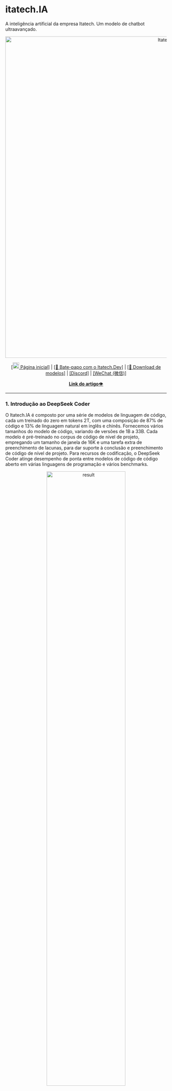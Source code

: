 # itatech.IA
A inteligência artificial da empresa Itatech. Um modelo de chatbot ultraavançado.

<p align="center">
<img width="1000px" alt="Itatech.IA" src="pictures/colocarImagem.png">
</p>
<p align="center"><a href="https://www.itatech.dev@gmail.com/">[<img src="pictures/colocarImagem.png" width="20px"> Página inicial]</a> | <a href="https://itatech.dev@gmail.com/">[🤖 Bate-papo com o Itatech.Dev]</a> | <a href="https://linkDownloadDeModelos">[🤗 Download de modelos]</a> | <a href="https://LinkDiscord">[Discord]</a> | <a href="https://github.com/Exemple`">[WeChat (微信)]</a></p>
<p align="center">
<a href="https://huggingface.co/papers/2401.14196"><b>Link do artigo</b>👁️</a>
</p>
<hr>

### 1. Introdução ao DeepSeek Coder

O Itatech.IA é composto por uma série de modelos de linguagem de código, cada um treinado do zero em tokens 2T, com uma composição de 87% de código e 13% de linguagem natural em inglês e chinês. Fornecemos vários tamanhos do modelo de código, variando de versões de 1B a 33B. Cada modelo é pré-treinado no corpus de código de nível de projeto, empregando um tamanho de janela de 16K e uma tarefa extra de preenchimento de lacunas, para dar suporte à conclusão e preenchimento de código de nível de projeto. Para recursos de codificação, o DeepSeek Coder atinge desempenho de ponta entre modelos de código de código aberto em várias linguagens de programação e vários benchmarks.

<p align="center">
<img src="pictures/result.png" alt="result" width="70%">
</p>

- **Dados de treinamento massivos**: treinados do zero em tokens 2T, incluindo 87% de código e 13% de dados linguísticos em inglês.

- **Altamente flexível e escalável**: oferecido em tamanhos de modelo de 1B, 5,7B, 6,7B e 33B, permitindo que os usuários escolham a configuração mais adequada para seus requisitos.

- **Desempenho de modelo superior**: desempenho de última geração entre modelos de código disponíveis publicamente nos benchmarks HumanEval, MultiPL-E, MBPP, DS-1000 e APPS.

- **Recursos avançados de conclusão de código**: um tamanho de janela de 16K e uma tarefa de preenchimento de lacunas, dando suporte à conclusão de código em nível de projeto e tarefas de preenchimento.

#### Linguagens de programação suportadas
`['ada', 'agda', 'alloy', 'antlr', 'applescript', 'assembly', 'augeas', 'awk', 'batchfile', 'bluespec', 'c', 'c-sharp', 'clojure', 'cmake', 'coffeescript', 'common-lisp', 'cpp', 'css', 'cuda', 'dart', 'dockerfile', 'elixir', 'elm', 'emacs-lisp', 'erlang', 'f-sharp', 'fortran', 'glsl', 'go', 'groovy', 'haskell', 'html', 'idris', 'isabelle', 'java', 'java-server-pages', 'javascript', 'json', 'julia', 'jupyter-notebook', 'kotlin', 'lean', 'literate-agda', 'literate-coffeescript', 'literate-haskell', 'lua', 'makefile', 'maple', 'markdown', 'mathematica', 'matlab', 'ocaml', 'pascal', 'perl', 'php', 'powershell', 'prolog', 'protocol-buffer', 'python', 'r', 'racket', 'restructuredtext', 'rmarkdown', 'ruby', 'rust', 'sas', 'scala', 'scheme', 'shell', 'smalltalk', 'solidity', 'sparql', 'sql', 'stan', 'standard-ml', 'stata', 'systemverilog', 'tcl', 'tcsh', 'tex', 'thrift', 'typescript', 'verilog', 'vhdl', 'visual-basic', 'xslt', 'yacc', 'yaml', 'zig']`

### 2. Resultados da avaliação
Avaliamos o Itatech.IA em vários benchmarks relacionados à codificação.
Apenas os resultados `pass@1` no HumanEval (Python e Multilingual), MBPP e DS-1000 são relatados aqui:

<p align="center">
<img src="pictures/table.png" alt="table" width="70%">
</p>

O resultado mostra que o Itatech.IA-Base-33B supera significativamente os LLMs de código aberto existentes. Comparado com o CodeLlama-34B, ele lidera em 7,9%, 9,3%, 10,8% e 5,9%, respectivamente, no HumanEval Python, HumanEval Multilingual, MBPP e DS-1000.
Surpreendentemente, nosso Itatech.IA-Base-7B atinge o desempenho do CodeLlama-34B.
O modelo Itatech.IA-Instruct-33B após o ajuste de instruções supera o GPT35-turbo no HumanEval e obtém resultados comparáveis ​​com o GPT35-turbo no MBPP.

Mais detalhes da avaliação podem ser encontrados na [Avaliação detalhada](#6-detailed-evaluation-results).

### 3. Procedimento de criação de dados e treinamento do modelo

#### Criação de dados

- Etapa 1: coletar dados de código do GitHub e aplicar as mesmas regras de filtragem que [StarCoder Data](https://github.com/bigcode-project/bigcode-dataset) para filtrar dados.
- Etapa 2: analisar as dependências de arquivos dentro do mesmo repositório para reorganizar as posições dos arquivos com base em suas dependências.
- Etapa 3: Concatenar arquivos dependentes para formar um único exemplo e empregar minhash de nível de repositório para desduplicação.
- Etapa 4: Filtrar ainda mais o código de baixa qualidade, como códigos com erros de sintaxe ou baixa legibilidade.

<img src="pictures/data_clean.png" alt="data_creation" width="100%">

#### Treinamento do modelo

- Etapa 1: Inicialmente pré-treinado com um conjunto de dados consistindo de 87% de código, 10% de linguagem relacionada ao código (Github Markdown e StackExchange) e 3% de idioma chinês não relacionado ao código. Os modelos são pré-treinados usando tokens de 1,8T e um tamanho de janela de 4K nesta etapa.
- Etapa 2: Pré-treinamento adicional usando um tamanho de janela estendido de 16K em 200B tokens adicionais, resultando em modelos fundamentais (**DeepSeek-Coder-Base**).
- Etapa 3: Ajuste fino de instruções em 2B tokens de dados de instruções, resultando em modelos ajustados por instruções (**DeepSeek-Coder-Instruct**).

<img src="pictures/model_pretraining.png" alt="model_pretraining" width="100%">

### 4. Como usar
Antes de prosseguir, você precisará instalar as dependências necessárias. Você pode fazer isso executando o seguinte comando:
```
pip install -r requirements.txt

```
Uma demonstração também está disponível no [🤗 Hugging Face Space](https://huggingface.co/spaces/itatech.IA-instruct), e você pode executar a demonstração localmente usando `app.py` na pasta [demo](https://github.com/itatech.IA/main/demo). (Obrigado a toda a equipe do HF pelo suporte)

Aqui estão alguns exemplos de como usar nosso modelo.

#### 1) Conclusão de código
```python
from transformers import AutoTokenizer, AutoModelForCausalLM
import torch
tokenizer = AutoTokenizer.from_pretrained("itatech.IA-6.7b-base", trust_remote_code=True)
model = AutoModelForCausalLM.from_pretrained("itatech.IA/-6.7b-base", trust_remote_code=True, torch_dtype=torch.bfloat16).cuda()
input_text = "#escreva um algoritmo de classificação rápida"
inputs = tokenizer(input_text, return_tensors="pt").to(model.device)
outputs = model.generate(**inputs, max_length=128)
print(tokenizer.decode(outputs[0], skip_special_tokens=True))
```
Este código produzirá o seguinte resultado:
```
def quick_sort(arr):
if len(arr) <= 1:
return arr
pivot = arr[0]
left = []
right = []
for i in range(1, len(arr)):
if arr[i] < pivot:
left.append(arr[i])
else:
right.append(arr[i])
return quick_sort(left) + [pivot] + quick_sort(right)
```

#### 2) Inserção de código
```python
from transformers import AutoTokenizer, AutoModelForCausalLM
import torch
tokenizer = AutoTokenizer.from_pretrained("itatech.IA-6.7b-base", trust_remote_code=True)
model = AutoModelForCausalLM.from_pretrained("itatech.IA-6.7b-base", trust_remote_code=True, torch_dtype=torch.bfloat16).cuda()
input_text = """<｜fim begin｜>def quick_sort(arr):
if len(arr) <= 1:
return arr
pivot = arr[0]
left = []
right = []
<｜fim hole｜>
if arr[i] < pivot:
left.append(arr[i])
else:
right.append(arr[i])
return quick_sort(left) + [pivot] + quick_sort(right)<｜fim end｜>"""
inputs = tokenizer(input_text, return_tensors="pt").to(model.device)
outputs = model.generate(**inputs, max_length=128)
print(tokenizer.decode(outputs[0], skip_special_tokens=True)[len(input_text):])
```
Este código produzirá o seguinte resultado:
```
for i in range(1, len(arr)):
```

#### 3) Inferência do modelo de bate-papo
```python
from transformers import AutoTokenizer, AutoModelForCausalLM
import torch
tokenizer = AutoTokenizer.from_pretrained("itatech.IA-6.7b-instruct", trust_remote_code=True)
model = AutoModelForCausalLM.from_pretrained("itatech.IA-6.7b-instruct", trust_remote_code=True, torch_dtype=torch.bfloat16).cuda()
messages=[
{ 'role': 'user', 'content': "escreva um algoritmo de classificação rápida em python."}
]
inputs = tokenizer.apply_chat_template(messages, add_generation_prompt=True, return_tensors="pt").to(model.device)
# tokenizer.eos_token_id é o id do token <|EOT|>
outputs = model.generate(inputs, max_new_tokens=512, do_sample=False, top_k=50, top_p=0.95, num_return_sequences=1, eos_token_id=tokenizer.eos_token_id)
print(tokenizer.decode(outputs[0][len(inputs[0]):], skip_special_tokens=True))
```
Este código produzirá o seguinte resultado:
```
Claro, aqui está uma implementação simples do algoritmo Quick Sort em Python:

def quick_sort(arr):
if len(arr) <= 1:
return arr
else:
pivot = arr[0]
less_than_pivot = [x for x in arr[1:] if x <= pivot]
greater_than_pivot = [x for x in arr[1:] if x > pivot]
return quick_sort(less_than_pivot) + [pivot] + quick_sort(greater_than_pivot)

# Teste a função
arr = [10, 7, 8, 9, 1, 5]
print("Matriz original:", arr)
print("Matriz classificada:", quick_sort(arr))

Este código funciona selecionando um elemento 'pivot' de o array e particionando os outros elementos em dois subarrays, de acordo com se eles são menores ou maiores que o pivô. O elemento pivô está então em sua posição final. O processo é então repetido para os subarrays.
```

Se você não quiser usar a API fornecida `apply_chat_template` que carrega o template de `tokenizer_config.json`, você pode usar o seguinte template para conversar com nosso modelo. Substitua o `['content']` por suas instruções e as respostas anteriores do modelo (se houver), então o modelo irá gerar a resposta para a instrução dada atualmente.
```
Você é um assistente de programação de IA, utilizando o modelo DeepSeek Coder, desenvolvido pela itatech.IA Company, e você só responde perguntas relacionadas à ciência da computação. Para perguntas politicamente sensíveis, questões de segurança e privacidade, e outras questões não relacionadas à ciência da computação, você se recusará a responder.
### Instrução:
['content']
### Resposta:
['content']
<|EOT|>
### Instrução:
['content']
### Resposta:

```

#### 4) Conclusão de código em nível de repositório
```python
from transformers import AutoTokenizer, AutoModelForCausalLM
import torch
tokenizer = AutoTokenizer.from_pretrained("deepseek-ai/deepseek-coder-6.7b-base", trust_remote_code=True)
model = AutoModelForCausalLM.from_pretrained("deepseek-ai/deepseek-coder-6.7b-base", trust_remote_code=True, torch_dtype=torch.bfloat16).cuda()

input_text = """#utils.py
import tocha
de sklearn importar conjuntos de dados
de sklearn.model_selection importar train_test_split
de sklearn.preprocessing importar StandardScaler
de sklearn.metrics importar accuracy_score

def load_data():
iris = datasets.load_iris()
X = iris.data
y = iris.target

# Padronizar os dados
scaler = StandardScaler()
X = scaler.fit_transform(X)

X_train, X_test, y_train, y_test = train_test_split(X, y, test_size=0.3, random_state=42)

# Converter dados numpy em tensores PyTorch
X_train = torch.tensor(X_train, dtype=torch.float32)
X_test = torch.tensor(X_test, dtype=torch.float32)
y_train = tocha.tensor(y_train, dtype=torch.int64)
y_test = tocha.tensor(y_test, dtype=torch.int64)

return X_train, X_test, y_train, y_test

def avaliar_predições(y_test, y_pred):
return precisão_score(y_test, y_pred)

# model.py
importar tocha
importar tocha.nn como nn
importar tocha.optim como optim
de tocha.utils.data importar DataLoader, TensorDataset

classe IrisClassifier(nn.Module):
def __init__(self):
super(IrisClassifier, self).__init__()
self.fc = nn.Sequential(
nn.Linear(4, 16),
nn.ReLU(),
nn.Linear(16, 3)
)

def forward(self, x):
return self.fc(x)

def train_model(self, X_train, y_train, epochs, lr, batch_size):
criteria = nn.CrossEntropyLoss()
optimizer = optim.Adam(self.parameters(), lr=lr)

# Crie o DataLoader para lotes
dataset = TensorDataset(X_train, y_train)
dataloader = DataLoader(dataset, batch_size=batch_size, shuffle=True)

for epoch in range(epochs):
for batch_X, batch_y in dataloader:
optimizer.zero_grad()
outputs = self(batch_X)
loss = criteria(outputs, batch_y)
loss.backward()
optimizer.step()

def predict(self, X_test):
with torch.no_grad():
outputs = self(X_test)
_, predict = outputs.max(1)
return predict.numpy()

# main.py
from utils import load_data, assess_predictions
from model import IrisClassifier as Classifier

def main():
# Treinamento e avaliação do modelo
"""
inputs = tokenizer(input_text, return_tensors="pt").to(model.device)
outputs = model.generate(**inputs, max_new_tokens=140)
print(tokenizer.decode(outputs[0]))
```

---
No cenário a seguir, o modelo DeepSeek-Coder-6.7B efetivamente chama uma classe **IrisClassifier** e sua função membro do arquivo `model.py` e também utiliza funções do arquivo `utils.py` para complete corretamente a função **main** no arquivo `main.py` para treinamento e avaliação do modelo.

![GIF de conclusão](pictures/completion_demo.gif)

### 5. Como ajustar o DeepSeek-Coder

Nós fornecemos o script `finetune/finetune_deepseekcoder.py` para que os usuários ajustem nossos modelos em tarefas posteriores.

O script suporta o treinamento com [DeepSpeed](https://github.com/microsoft/DeepSpeed). Você precisa instalar os pacotes necessários por:

```bash
pip install -r finetune/requirements.txt
```

Siga o [Formato do conjunto de dados de amostra](https://huggingface.co/datasets/nickrosh/Evol-Instruct-Code-80k-v1) para preparar seus dados de treinamento.
Cada linha é uma string serializada em json com dois campos obrigatórios `instruction` e `output`.

Após a preparação dos dados, você pode usar o script de shell de exemplo para ajustar `deepseek-ai/deepseek-coder-6.7b-instruct`.
Lembre-se de especificar `DATA_PATH`, `OUTPUT_PATH`.
E escolha hiperparâmetros apropriados (por exemplo, `learning_rate`, `per_device_train_batch_size`) de acordo com seu cenário.

```bash
DATA_PATH="<seu_caminho_de_dados>"
OUTPUT_PATH="<seu_caminho_de_saída>"
MODEL="itatech.IA-6.7b-instruct"

cd finetune && deepspeed finetune_itatechia.py \
--model_name_or_path $MODEL_PATH \
--data_path $DATA_PATH \
--output_dir $OUTPUT_PATH \
--num_train_epochs 3 \
--model_max_length 1024 \
--per_device_train_batch_size 16 \
--per_device_eval_batch_size 1 \
--gradient_accumulation_steps 4 \
--evaluation_strategy "no" \
--save_strategy "steps" \
--save_steps 100 \
--save_total_limit 100 \
--learning_rate 2e-5 \
--warmup_steps 10 \
--logging_steps 1 \
--lr_scheduler_type "cosseno" \
--gradient_checkpointing True \
--report_to "tensorboard" \
--deepspeed configs/ds_config_zero3.json \
--bf16 True
```

### 6. Resultados detalhados da avaliação

O código reproduzível para os seguintes resultados de avaliação pode ser encontrado no diretório [Evaluation](https://github.com/itatech.IA/main/Evaluation).
#### 1) Benchmark HumanEval multilíngue
![HumanEval](pictures/HumanEval.png)

#### 2) Benchmark MBPP
<img src="pictures/MBPP.png" alt="MBPP" width="40%">

#### 3) Benchmark DS-1000
![DS-1000](pictures/DS-1000.png)

#### 4) Benchmark de raciocínio matemático com auxílio de programa
![Math](pictures/Math.png)

### Inferência com vLLM

Você também pode empregar [vLLM](https://github.com/vllm-project/vllm) para inferência de alto rendimento.

**Completamento de texto**

```python
from vllm import LLM, SamplingParams

tp_size = 4 # Paralelismo de tensor
sampling_params = SamplingParams(temperature=0.7, top_p=0.9, max_tokens=100)
model_name = "deepseek-ai/deepseek-coder-6.7b-base"
llm = LLM(model=model_name, trust_remote_code=True, gpu_memory_utilization=0.9, tensor_parallel_size=tp_size)

prompts = [
"Se todos em um país se amam,",
"A pesquisa também deve se concentrar nas tecnologias",
"Para determinar se o rótulo está correto, precisamos"
]
outputs = llm.generate(prompts, sampling_params)

generated_text = [output.outputs[0].text para saída em outputs]
print(generated_text)
```

**Conclusão do bate-papo**

```python
from transformers import AutoTokenizer
from vllm import LLM, SamplingParams

tp_size = 4 # Paralelismo de tensor
sampling_params = SamplingParams(temperatura=0,7, top_p=0,9, max_tokens=100)
model_name = "itatech.IA-6.7b-instruct"
tokenizer = AutoTokenizer.from_pretrained(model_name)
llm = LLM(model=model_name, trust_remote_code=True, gpu_memory_utilization=0,9, tensor_parallel_size=tp_size)

messages_list = [
[{"role": "user", "content": "Quem é você?"}],
[{"role": "user", "content": "O que você pode fazer?"}],
[{"role": "user", "content": "Explique o Transformer brevemente."}],
]
prompts = [tokenizer.apply_chat_template(messages, add_generation_prompt=True, tokenize=False) para mensagens em messages_list]

sampling_params.stop = [tokenizer.eos_token]
outputs = llm.generate(prompts, sampling_params)

generated_text = [output.outputs[0].text para saída em outputs]
print(generated_text)
```

### 7. Perguntas e respostas

#### Poderia Você fornece o arquivo tokenizer.model para quantização do modelo?

O itatech.IA utiliza o [HuggingFace Tokenizer](https://huggingface.co/docs/tokenizers/index) para implementar o algoritmo Bytelevel-BPE, com pré-tokenizadores especialmente projetados para garantir o desempenho ideal. Atualmente, não há uma maneira direta de converter o tokenizador em um tokenizador SentencePiece. Estamos contribuindo para que os métodos de quantização de código aberto facilitem o uso do HuggingFace Tokenizer.

##### GGUF(llama.cpp)

Enviamos um [PR](https://github.com/ggerganov/llama.cpp/pull/4070) para o popular repositório de quantização [llama.cpp](https://github.com/ggerganov/llama.cpp) para oferecer suporte total a todos os pré-tokenizadores HuggingFace, incluindo o nosso.

Enquanto espera que o PR seja mesclado, você pode gerar seu modelo GGUF usando as seguintes etapas:

```bash
git clone https://github.com/DOGEwbx/llama.cpp.git
cd llama.cpp
git checkout regex_gpt2_preprocess
# configure o ambiente de acordo com o README
make
python3 -m pip install -r requirements.txt
# gere o modelo GGUF
python convert-hf-to-gguf.py <MODEL_PATH> --outfile <GGUF_PATH> --model-name deepseekcoder
# use a quantização q4_0 como exemplo
./quantize <GGUF_PATH> <OUTPUT_PATH> q4_0
./main -m <OUTPUT_PATH> -n 128 -p <PROMPT>
```
##### GPTQ(exllamav2)

`ATUALIZAÇÃO:`[exllamav2](https://github.com/turboderp/exllamav2) conseguiu suportar o Huggingface Tokenizer. Baixe a versão mais recente e experimente.

Lembre-se de definir a escala RoPE para 4 para saída correta, mais discussão pode ser encontrada neste [PR](https://github.com/turboderp/exllamav2/pull/189).

#### Como usar o deepseek-coder-instruct para completar o código?

Embora os modelos deepseek-coder-instruct não sejam especificamente treinados para tarefas de conclusão de código durante o ajuste fino supervisionado (SFT), eles mantêm a capacidade de executar a conclusão de código de forma eficaz. Para habilitar essa funcionalidade, você simplesmente precisa ajustar o parâmetro eos_token_id. Defina o eos_token_id como 32014, em oposição ao seu valor padrão de 32021 na configuração itatech.IA-instruct. Essa modificação solicita que o modelo reconheça o fim de uma sequência de forma diferente, facilitando assim as tarefas de conclusão de código.

### 8. Recursos
[awesome-deepseek-coder](https://github.com/iatech.IA) é uma lista com curadoria de projetos de código aberto relacionados ao itatech.IA.

### 9. Licença
Este repositório de código é licenciado sob a Licença MIT. O uso de modelos DeepSeek Coder está sujeito à Licença de Modelo. DeepSeek Coder suporta uso comercial.

Consulte [CÓDIGO DE LICENÇA](CÓDIGO DE LICENÇA) e [MODELO DE LICENÇA](MODELO DE LICENÇA) para obter mais detalhes.

### 10. Citação
```
@misc{deepseek-codificador,
 autor = {Daya Guo, Qihao Zhu, Dejian Yang, Zhenda Xie, Kai Dong, Wentao Zhang, Guanting Chen, Xiao Bi, Y. Wu, Y.K. Li, Fuli Luo, Yingfei Xiong, Wenfeng Liang},
title = {DeepSeek-Coder: Quando o modelo de linguagem grande encontra a programação -- A ascensão da inteligência de código},
journal = {CoRR},
volume = {abs/2401.14196},
year = {2024},
url = {https://arxiv.org/abs/2401.14196},
}
```

### 11. Contato

Se você tiver alguma dúvida, abra um problema ou entre em contato conosco em [itatech.dev@gmail.com](mailto:service@itatech.dev.com).
